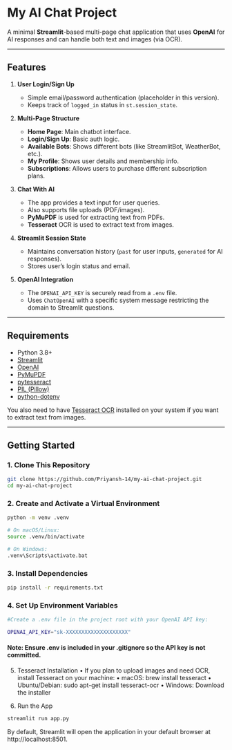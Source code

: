 # My AI Chat Project

A minimal **Streamlit**-based multi-page chat application that uses **OpenAI** for AI responses and can handle both text and images (via OCR).

---

## Features

1. **User Login/Sign Up**

   - Simple email/password authentication (placeholder in this version).
   - Keeps track of `logged_in` status in `st.session_state`.

2. **Multi-Page Structure**

   - **Home Page**: Main chatbot interface.
   - **Login/Sign Up**: Basic auth logic.
   - **Available Bots**: Shows different bots (like StreamlitBot, WeatherBot, etc.).
   - **My Profile**: Shows user details and membership info.
   - **Subscriptions**: Allows users to purchase different subscription plans.

3. **Chat With AI**

   - The app provides a text input for user queries.
   - Also supports file uploads (PDF/images).
   - **PyMuPDF** is used for extracting text from PDFs.
   - **Tesseract** OCR is used to extract text from images.

4. **Streamlit Session State**

   - Maintains conversation history (`past` for user inputs, `generated` for AI responses).
   - Stores user’s login status and email.

5. **OpenAI Integration**
   - The `OPENAI_API_KEY` is securely read from a `.env` file.
   - Uses `ChatOpenAI` with a specific system message restricting the domain to Streamlit questions.

---

## Requirements

- Python 3.8+
- [Streamlit](https://docs.streamlit.io/)
- [OpenAI](https://pypi.org/project/openai/)
- [PyMuPDF](https://pypi.org/project/PyMuPDF/)
- [pytesseract](https://pypi.org/project/pytesseract/)
- [PIL (Pillow)](https://pypi.org/project/Pillow/)
- [python-dotenv](https://pypi.org/project/python-dotenv/)

You also need to have [Tesseract OCR](https://github.com/UB-Mannheim/tesseract/wiki) installed on your system if you want to extract text from images.

---

## Getting Started

### 1. Clone This Repository

```bash
git clone https://github.com/Priyansh-14/my-ai-chat-project.git
cd my-ai-chat-project
```

### 2. Create and Activate a Virtual Environment

```bash
python -m venv .venv

# On macOS/Linux:
source .venv/bin/activate

# On Windows:
.venv\Scripts\activate.bat
```

### 3. Install Dependencies

```bash
pip install -r requirements.txt
```

### 4. Set Up Environment Variables

```bash
#Create a .env file in the project root with your OpenAI API key:

OPENAI_API_KEY="sk-XXXXXXXXXXXXXXXXXXXX"
```

#### Note: Ensure .env is included in your .gitignore so the API key is not committed.

5. Tesseract Installation
   • If you plan to upload images and need OCR, install Tesseract on your machine:
   • macOS: brew install tesseract
   • Ubuntu/Debian: sudo apt-get install tesseract-ocr
   • Windows: Download the installer

6. Run the App

```bash
streamlit run app.py
```

By default, Streamlit will open the application in your default browser at http://localhost:8501.
